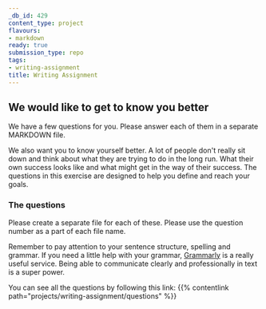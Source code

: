 ```yaml
---
_db_id: 429
content_type: project
flavours:
- markdown
ready: true
submission_type: repo
tags:
- writing-assignment
title: Writing Assignment
---
```


## We would like to get to know you better

We have a few questions for you. Please answer each of them in a separate MARKDOWN file.

We also want you to know yourself better. A lot of people don't really sit down and think about what they are trying to do in the long run. What their own success looks like and what might get in the way of their success. The questions in this exercise are designed to help you define and reach your goals.

### The questions

Please create a separate file for each of these. Please use the question number as a part of each file name.

Remember to pay attention to your sentence structure, spelling and grammar. If you need a little help with your grammar, [Grammarly](https://app.grammarly.com/) is a really useful service. Being able to communicate clearly and professionally in text is a super power.

You can see all the questions by following this link: {{% contentlink path="projects/writing-assignment/questions" %}}
